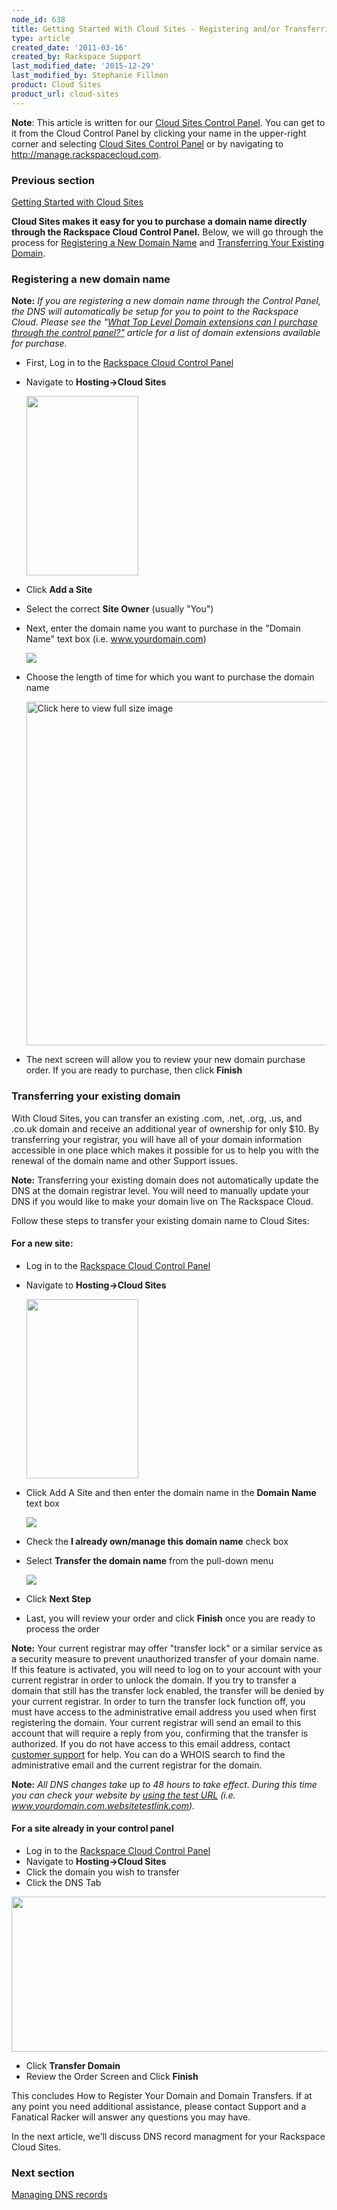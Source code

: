 ```yaml
---
node_id: 638
title: Getting Started With Cloud Sites - Registering and/or Transferring Domain Names
type: article
created_date: '2011-03-16'
created_by: Rackspace Support
last_modified_date: '2015-12-29'
last_modified_by: Stephanie Fillmon
product: Cloud Sites
product_url: cloud-sites
---
```


**Note**: This article is written for our [Cloud Sites Control
Panel](https://manage.rackspacecloud.com/). You can get to it from the
Cloud Control Panel by clicking your name in the upper-right corner and
selecting [Cloud Sites Control
Panel](https://manage.rackspacecloud.com/) or by navigating to
<http://manage.rackspacecloud.com>.

### Previous section

[Getting Started with Cloud
Sites](/how-to/cloud-sites)

**Cloud Sites makes it easy for you to purchase a domain name directly
through the Rackspace Cloud Control Panel.** Below, we will go through
the process for [Registering a New Domain Name](#register_new_domain)
and [Transferring Your Existing Domain](#transfer_domain).



### Registering a new domain name

**Note:** *If you are registering a new domain name through the Control
Panel, the DNS will automatically be setup for you to point to the
Rackspace Cloud.*<span> *Please see the "[What Top Level Domain
extensions can I purchase through the control
panel?"](/how-to/cloud-sites-faq)
article for a list of domain extensions available for purchase.*</span>

-   First, Log in to the [Rackspace Cloud Control
    Panel](http://manage.rackspacecloud.com)
-   Navigate to **Hosting-&gt;Cloud Sites**

    <img src="https://8026b2e3760e2433679c-fffceaebb8c6ee053c935e8915a3fbe7.ssl.cf2.rackcdn.com/field/image/capture_1_0.png" width="179" height="287" />

<!-- -->

-   Click **Add a Site**
-   Select the correct **Site Owner** (usually "You")
-   Next, enter the domain name you want to purchase in the "Domain
    Name" text box (i.e. www.yourdomain.com)

    ![](http://c806394.r94.cf2.rackcdn.com/namesite.png)


-   Choose the length of time for which you want to purchase the domain
    name

    [<img src="http://c806394.r94.cf2.rackcdn.com/registerdomain.png" title="Click here to view full size image" alt="Click here to view full size image" width="550" />](http://c806394.r94.cf2.rackcdn.com/registerdomain.png)

-   The next screen will allow you to review your new domain
    purchase order. If you are ready to purchase, then click **Finish**



### Transferring your existing domain

With Cloud Sites, you can transfer an existing .com, .net, .org, .us,
and .co.uk domain and receive an additional year of ownership for only
\$10.  By transferring your registrar, you will have all of your domain
information accessible in one place which makes it possible for us to
help you with the renewal of the domain name and other Support issues.

**Note:** Transferring your existing domain does not automatically
update the DNS at the domain registrar level. You will need to manually
update your DNS if you would like to make your domain live on The
Rackspace Cloud.

Follow these steps to transfer your existing domain name to Cloud Sites:

#### For a new site:

-   Log in to the [Rackspace Cloud Control
    Panel](http://manage.rackspacecloud.com)
-   Navigate to **Hosting-&gt;Cloud Sites**

    <img src="https://8026b2e3760e2433679c-fffceaebb8c6ee053c935e8915a3fbe7.ssl.cf2.rackcdn.com/field/image/capture_1_0.png" width="179" height="287" />


-   Click Add A Site and then enter the domain name in the **Domain
    Name** text box

    ![](http://c806394.r94.cf2.rackcdn.com/namesite.png)


-   Check the **I already own/manage this domain name** check box
-   Select **Transfer the domain name** from the pull-down menu

    ![](http://c806394.r94.cf2.rackcdn.com/transferdomain.png)


-   Click **Next Step**


-   Last, you will review your order and click **Finish** once you are
    ready to process the order

**Note:** Your current registrar may offer "transfer lock" or a similar
service as a security measure to prevent unauthorized transfer of your
domain name. If this feature is activated, you will need to log on to
your account with your current registrar in order to unlock the domain.
If you try to transfer a domain that still has the transfer lock
enabled, the transfer will be denied by your current registrar. In order
to turn the transfer lock function off, you must have access to the
administrative email address you used when first registering the domain.
Your current registrar will send an email to this account that will
require a reply from you, confirming that the transfer is authorized. If
you do not have access to this email address, contact [customer
support](http://www.rackspace.com/support/ "http://manage.rackspacecloud.com/SupportMain.do") for
help. You can do a WHOIS search to find the administrative email and the
current registrar for the domain.

**Note:** *All DNS changes take up to 48 hours to take effect. During
this time you can check your website by [using the test
URL](/how-to/test-your-website-before-transferring-the-domain-name-to-cloud-sites)
(i.e. www.yourdomain.com.websitetestlink.com).*

#### For a site already in your control panel

-   Log in to the [Rackspace Cloud Control
    Panel](http://manage.rackspacecloud.com)
-   Navigate to **Hosting-&gt;Cloud Sites**
-   Click the domain you wish to transfer
-   Click the DNS Tab

**<img src="https://8026b2e3760e2433679c-fffceaebb8c6ee053c935e8915a3fbe7.ssl.cf2.rackcdn.com/field/image/renewal.png" width="600" height="248" />**

-   <span>Click </span>**Transfer Domain**
-   <span>Review the Order Screen and Click </span>**Finish**

This concludes How to Register Your Domain and Domain Transfers. If at
any point you need additional assistance, please contact Support and a
Fanatical Racker will answer any questions you may have.

In the next article, we'll discuss DNS record managment for your
Rackspace Cloud Sites.

### Next section

[Managing DNS
records](/how-to/getting-started-with-cloud-sites-managing-dns-records)

